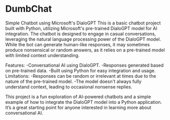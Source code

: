 # DumbChat
Simple Chatbot using Microsoft's DialoGPT
This is a basic chatbot project built with Python, utilizing Microsoft's pre-trained DialoGPT model for AI integration. The chatbot is designed to engage in casual conversations, leveraging the natural language processing power of the DialoGPT model. While the bot can generate human-like responses, it may sometimes produce nonsensical or random answers, as it relies on a pre-trained model with limited context understanding.

Features:
-Conversational AI using DialoGPT.
-Responses generated based on pre-trained data.
-Built using Python for easy integration and usage.
Limitations:
-Responses can be random or irrelevant at times due to the nature of the pre-trained model.
-The model doesn't always fully understand context, leading to occasional nonsense replies.

This project is a fun exploration of AI-powered chatbots and a simple example of how to integrate the DialoGPT model into a Python application. It’s a great starting point for anyone interested in learning more about conversational AI.
